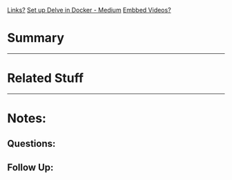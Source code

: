 [Links?](#)
[Set up Delve in Docker - Medium](https://medium.com/@kaperys/delve-into-docker-d6c92be2f823)
[Embbed Videos?](#)
# Summary

----
# Related Stuff

----
# Notes:

## Questions:

## Follow Up:
